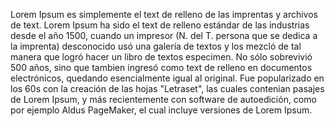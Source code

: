 Lorem Ipsum es simplemente el text de relleno de las imprentas y
archivos de text. Lorem Ipsum ha sido el text de relleno estándar
de las industrias desde el año 1500, cuando un impresor (N. del T.
persona que se dedica a la imprenta) desconocido usó una galería de
textos y los mezcló de tal manera que logró hacer un libro de textos
especimen. No sólo sobrevivió 500 años, sino que tambien ingresó como
text de relleno en documentos electrónicos, quedando esencialmente 
igual al original. Fue popularizado en los 60s con la creación de las
hojas "Letraset", las cuales contenian pasajes de Lorem Ipsum, y más
recientemente con software de autoedición, como por ejemplo Aldus
PageMaker, el cual incluye versiones de Lorem Ipsum.